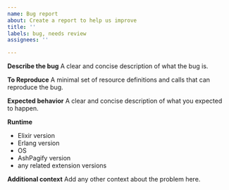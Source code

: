 ```yaml
---
name: Bug report
about: Create a report to help us improve
title: ''
labels: bug, needs review
assignees: ''

---
```


**Describe the bug**
A clear and concise description of what the bug is.

**To Reproduce**
A minimal set of resource definitions and calls that can reproduce the bug.

**Expected behavior**
A clear and concise description of what you expected to happen.

**Runtime**

- Elixir version
- Erlang version
- OS
- AshPagify version
- any related extension versions

**Additional context**
Add any other context about the problem here.
